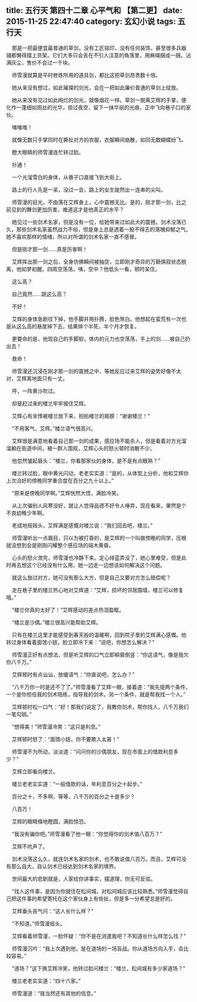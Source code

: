 title: 五行天 第四十二章 心平气和 【第二更】
date: 2015-11-25 22:47:40
category: 玄幻小说
tags: 五行天
---
&nbsp;&nbsp;&nbsp;&nbsp;那是一把最便宜最普通的草剑，没有工匠铭印，没有任何装饰，甚至很多兵器铺都懒得摆上货架。它们大多只会丢在不引人注意的角落里，用麻绳捆成一捆，沾满灰尘，售价不会过一千块。

&nbsp;&nbsp;&nbsp;&nbsp;师雪漫就算是平时修炼所用的道具剑，都比这把草剑昂贵数十倍。

&nbsp;&nbsp;&nbsp;&nbsp;她从来没有想过，如此璀璨的剑光，会在一把如此廉价普通的草剑上绽放。

&nbsp;&nbsp;&nbsp;&nbsp;她从来没有见过如此绚烂的剑光，就像烟花一样。草剑一脱离艾辉的手掌，便化作一蓬细如雨丝的光华，掠过夜空，留下一抹华丽的光痕，正中飞向巷子口的家伙。

&nbsp;&nbsp;&nbsp;&nbsp;嗤嗤嗤！

&nbsp;&nbsp;&nbsp;&nbsp;就像无数只手掌同时在撕扯对方的衣服，衣服瞬间崩散，如同无数蝴蝶纷飞。

&nbsp;&nbsp;&nbsp;&nbsp;瞪大眼睛的师雪漫连忙转过脸。

&nbsp;&nbsp;&nbsp;&nbsp;扑通！

&nbsp;&nbsp;&nbsp;&nbsp;一个光溜雪白的身体，从巷子口直接飞到大街上。

&nbsp;&nbsp;&nbsp;&nbsp;路上的行人先是一呆，没过一会，路上的女生陡然出一连串的尖叫。

&nbsp;&nbsp;&nbsp;&nbsp;师雪漫的目光，不由落在艾辉身上，心中震撼无比。是的，刚才那一剑，比之前见到的舞剑更加厉害，难道这才是他真正的水平？

&nbsp;&nbsp;&nbsp;&nbsp;她见过一些剑术名家，但是没有一位，给她带来过如此大的震撼。剑术没落已久，那些剑术名家虽然战力不俗，但是身上总是透着一股不得志的落魄抑郁之气。她不喜欢那样的情绪，所以对所谓的剑术名家一直不感冒。

&nbsp;&nbsp;&nbsp;&nbsp;但是刚才那一剑……真是厉害啊！

&nbsp;&nbsp;&nbsp;&nbsp;艾辉挥出那一剑之后，全身仿佛瞬间被抽空，立即刚才奇异的万籁俱寂状态脱离，他如梦初醒。四周空荡荡，咦，空中？他低头一看，顿时呆住。

&nbsp;&nbsp;&nbsp;&nbsp;这么高？

&nbsp;&nbsp;&nbsp;&nbsp;自己竟然……跳这么高？

&nbsp;&nbsp;&nbsp;&nbsp;不好！

&nbsp;&nbsp;&nbsp;&nbsp;艾辉的身体急剧往下掉，他手脚并用扑腾，脸色煞白。他想起在蛮荒有一次也是从这么高的悬崖掉下去，结果摔个半死，半个月才恢复。

&nbsp;&nbsp;&nbsp;&nbsp;更要命的是，他现自己的手脚软，体内的元力也空荡荡，手上的剑……被自己扔出去！

&nbsp;&nbsp;&nbsp;&nbsp;救命！

&nbsp;&nbsp;&nbsp;&nbsp;师雪漫还沉浸在刚才那一剑的震撼之中，等她反应过来艾辉的姿势好像不太对，艾辉离地面只有一丈。

&nbsp;&nbsp;&nbsp;&nbsp;呼，一阵黄沙吹过。

&nbsp;&nbsp;&nbsp;&nbsp;却是赶过来的楼兰牢牢接住艾辉。

&nbsp;&nbsp;&nbsp;&nbsp;艾辉心有余悸被楼兰放下来，拍拍楼兰的肩膀：“谢谢楼兰！”

&nbsp;&nbsp;&nbsp;&nbsp;“不用客气，艾辉。”楼兰语气很高兴。

&nbsp;&nbsp;&nbsp;&nbsp;艾辉很是满意地看着自己那一剑的成果，感应场不能杀人，但是看着对方光溜溜躺在街道中间，被一群人围观，艾辉心头的怒火顿时消散不少。

&nbsp;&nbsp;&nbsp;&nbsp;他忽然皱起眉头：“楼兰，你看那家伙的身体，是不是有点眼熟？”

&nbsp;&nbsp;&nbsp;&nbsp;楼兰转过脸，眼中黄光闪动，老老实实道：“是的，从体型上分析，他和艾辉你上次治好的傍晚同学重合度在百分之九十以上。”

&nbsp;&nbsp;&nbsp;&nbsp;“原来是傍晚同学啊。”艾辉恍然大悟，满脸冷笑。

&nbsp;&nbsp;&nbsp;&nbsp;从上次骗别人风寒没好，就让人觉得品德不好令人唾弃，现在看来，果然是个不良幼稚少年啊。

&nbsp;&nbsp;&nbsp;&nbsp;老成地摇摇头，艾辉满是感慨对楼兰说：“我们回去吧，楼兰。”

&nbsp;&nbsp;&nbsp;&nbsp;师雪漫听出一点眉目，只以为被打昏的，是艾辉的一个叫做傍晚的同学，压根就没想到会是刚刚闪耀整个感应场的端木黄昏。

&nbsp;&nbsp;&nbsp;&nbsp;心头的怒火泄完，师雪漫也冷静下来。定心绯蓝弄没了，她心里难受，但是此时再去想这个已经没有什么用，她一边走一边想该如何解决这个问题。

&nbsp;&nbsp;&nbsp;&nbsp;就这么放过对方，她可没有那么大方，但是自己又要对方怎么赔偿呢？

&nbsp;&nbsp;&nbsp;&nbsp;走在巷子里的楼兰热心地对艾辉道：“艾辉，损坏的邻居围墙，楼兰可以修复哦。”

&nbsp;&nbsp;&nbsp;&nbsp;“楼兰你真的太好了！”艾辉感动的差点热泪盈眶。

&nbsp;&nbsp;&nbsp;&nbsp;“楼兰是沙偶。”楼兰很高兴能帮助艾辉。

&nbsp;&nbsp;&nbsp;&nbsp;只有在楼兰这里才能感受到春天般的温暖啊，回到院子里的艾辉满心感慨。他转过身体看着面馆小妞，脸立即冷下来：“说吧，你想怎么解决？”

&nbsp;&nbsp;&nbsp;&nbsp;师雪漫正好有点想法，但是听艾辉的口气立即柳眉倒竖：“你这语气，像是我欠你八千万。”

&nbsp;&nbsp;&nbsp;&nbsp;艾辉顿时有点讪讪，放缓语气：“你直说吧，怎么办？”

&nbsp;&nbsp;&nbsp;&nbsp;“八千万你一时是还不了了。”师雪漫看了艾辉一眼，接着道：“我先提两个条件，一个是你担任我的剑术陪练，指导我的剑术。另一个条件，就是帮我找一个人。”

&nbsp;&nbsp;&nbsp;&nbsp;艾辉顿时松一口气：“好！那我们说定了，我教你剑术，帮你找人，八千万我们一笔勾销。”

&nbsp;&nbsp;&nbsp;&nbsp;“想得美！”师雪漫冷笑：“这只是利息。”

&nbsp;&nbsp;&nbsp;&nbsp;艾辉顿时怒了：“面馆小妞，你不要欺人太甚！”

&nbsp;&nbsp;&nbsp;&nbsp;师雪漫不为所动，淡淡道：“问问你的沙偶朋友，现在市面上的借款利息多少？”

&nbsp;&nbsp;&nbsp;&nbsp;艾辉立即看向楼兰。

&nbsp;&nbsp;&nbsp;&nbsp;楼兰老老实实道：“一般借款的话，年利息百分之十起步。”

&nbsp;&nbsp;&nbsp;&nbsp;百分之十，不多啊，等等，八千万的百分之十是多少？

&nbsp;&nbsp;&nbsp;&nbsp;八百万！

&nbsp;&nbsp;&nbsp;&nbsp;艾辉的眼睛倏地瞪圆，满脸惊恐。

&nbsp;&nbsp;&nbsp;&nbsp;“我没有骗你吧。”师雪漫看了他一眼：“你觉得你的剑术值八百万？”

&nbsp;&nbsp;&nbsp;&nbsp;艾辉不吭声了。

&nbsp;&nbsp;&nbsp;&nbsp;剑术没落这么久，就连剑术名家的剑术，也不敢说值八百万。而且，艾辉可没有那么自大，自认剑术已经达到剑术名家的境界。

&nbsp;&nbsp;&nbsp;&nbsp;世间最大的悲剧就是，人家给你讲事实，摆道理，你无可反驳。

&nbsp;&nbsp;&nbsp;&nbsp;“找人这件事，是因为你就住在松间城，对松间城应该比较熟悉。”师雪漫觉得自己把这件事的希望寄托在这个家伙身上有些扯，但是多一分希望总是好的。

&nbsp;&nbsp;&nbsp;&nbsp;艾辉垂头丧气问：“这人长什么样？”

&nbsp;&nbsp;&nbsp;&nbsp;“不知道。”师雪漫摇头。

&nbsp;&nbsp;&nbsp;&nbsp;艾辉看着师雪漫，一脸怀疑：“你不是在消遣我吧？不知道长什么样怎么找？”

&nbsp;&nbsp;&nbsp;&nbsp;师雪漫沉吟：“我上次遇到他，是在道场的一场盲战。你从道场方向入手，会比较容易。”

&nbsp;&nbsp;&nbsp;&nbsp;“道场？”这下换艾辉冷笑，他转过脸问楼兰：“楼兰，松间城有多少家道场？”

&nbsp;&nbsp;&nbsp;&nbsp;楼兰老老实实道：“四十六家。”

&nbsp;&nbsp;&nbsp;&nbsp;师雪漫道：“我当然还有其他的信息。”